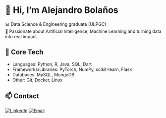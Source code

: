 # 👋 Hi, I’m Alejandro Bolaños

📊 Data Science & Engineering graduate (ULPGC)  
🤖 Passionate about Artificial Intelligence, Machine Learning and turning data into real impact.   

## 🚀 Core Tech
- Languages: Python, R, Java, SQL, Dart
- Frameworks/Libraries: PyTorch, NumPy, scikit-learn, Flask
- Databases: MySQL, MongoDB
- Other: Git, Docker, Linux

## 📫 Contact
[![LinkedIn](https://img.shields.io/badge/LinkedIn-0077B5?style=for-the-badge&logo=linkedin&logoColor=white)](https://linkedin.com/in/alejandro-bolaños-garcía)
[![Email](https://img.shields.io/badge/Email-D14836?style=for-the-badge&logo=gmail&logoColor=white)](mailto:alebolanosgarcia@gmail.com)

